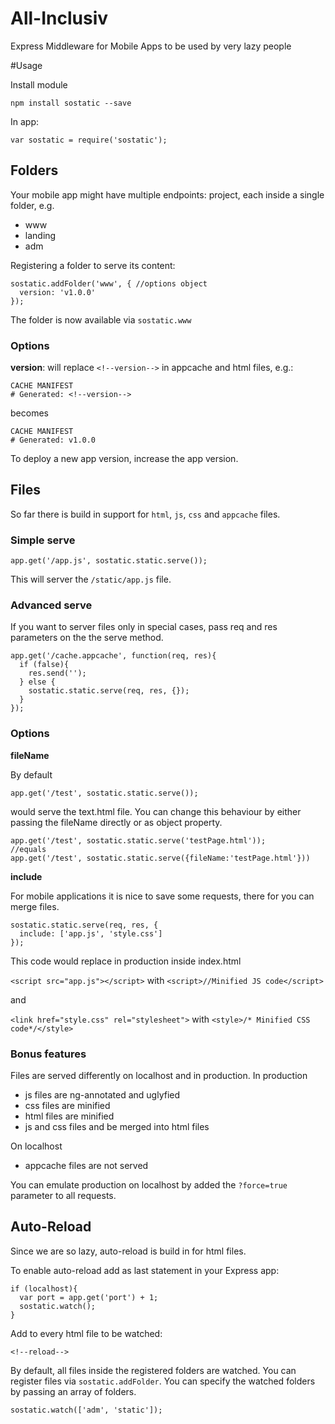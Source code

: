 # All-Inclusiv
Express Middleware for Mobile Apps to be used by very lazy people


#Usage

Install module

	npm install sostatic --save

In app:

	var sostatic = require('sostatic');

## Folders

Your mobile app might have multiple endpoints:
project, each inside a single folder, e.g.

- www
- landing
- adm

Registering a folder to serve its content:


	sostatic.addFolder('www', { //options object
	  version: 'v1.0.0'
	});

The folder is now available via `sostatic.www`

### Options ###

**version**: will replace `<!--version-->` in appcache and html files, e.g.:

	CACHE MANIFEST
	# Generated: <!--version--> 

becomes

	CACHE MANIFEST
	# Generated: v1.0.0 

To deploy a new app version, increase the app version.

## Files
So far there is build in support for `html`, `js`, `css` and `appcache` files.

### Simple serve ###

	app.get('/app.js', sostatic.static.serve());

This will server the `/static/app.js` file.

### Advanced serve ###
If you want to server files only in special cases, pass req and res parameters on the the serve method.

	app.get('/cache.appcache', function(req, res){
	  if (false){
	    res.send('');
	  } else {
	    sostatic.static.serve(req, res, {});
	  }
	});


### Options ###

**fileName**

By default

	app.get('/test', sostatic.static.serve());

would serve the text.html file. You can change this behaviour by either passing the fileName directly or as object property.

	app.get('/test', sostatic.static.serve('testPage.html'));
	//equals
	app.get('/test', sostatic.static.serve({fileName:'testPage.html'}))

**include**

For mobile applications it is nice to save some requests, there for you can merge files.

    sostatic.static.serve(req, res, {
      include: ['app.js', 'style.css']
    });

This code would replace in production inside index.html

`<script src="app.js"></script>` with `<script>//Minified JS code</script>`

and

`<link href="style.css" rel="stylesheet">` with `<style>/* Minified CSS code*/</style>`

### Bonus features ###
Files are served differently on localhost and in production. In production

-  js files are ng-annotated and uglyfied
-  css files are minified
-  html files are minified
-  js and css files and be merged into html files

On localhost

- appcache files are not served

You can emulate production on localhost by added the `?force=true` parameter to all requests.


## Auto-Reload
Since we are so lazy, auto-reload is build in for html files.

To enable auto-reload add as last statement in your Express app:

	if (localhost){
	  var port = app.get('port') + 1;
	  sostatic.watch();
	}

Add to every html file to be watched:
	
	<!--reload-->

By default, all files inside the registered folders are watched. You can register files via `sostatic.addFolder`. 
You can specify the watched folders by passing an array of folders.

	sostatic.watch(['adm', 'static']);
